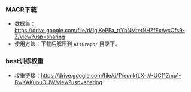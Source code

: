 ### MACR下载
- 数据集：https://drive.google.com/file/d/1giKePEa_trYbNMtetNHZfExAycOfs9-Z/view?usp=sharing
- 使用方法：下载后解压到 `AttGraph/` 目录下。
### best训练权重
- 权重链接：https://drive.google.com/file/d/1YeunkfLX-tV-UC11Zmp1-BwKAKupuOUW/view?usp=sharing
